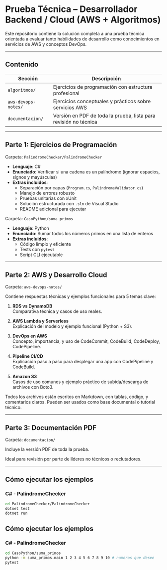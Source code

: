 #  Prueba Técnica – Desarrollador Backend / Cloud (AWS + Algoritmos)

Este repositorio contiene la solución completa a una prueba técnica orientada a evaluar tanto habilidades de desarrollo como conocimientos en servicios de AWS y conceptos DevOps.

---

##  Contenido

| Sección | Descripción |
|--------|-------------|
| `algoritmos/` | Ejercicios de programación con estructura profesional |
| `aws-devops-notes/` | Ejercicios conceptuales y prácticos sobre servicios AWS |
| `documentacion/` | Versión en PDF de toda la prueba, lista para revisión no técnica |

---

##  Parte 1: Ejercicios de Programación

 Carpeta: `PalindromeChecker/PalindromeChecker`

- **Lenguaje**: C#
- **Enunciado**: Verificar si una cadena es un palíndromo (ignorar espacios, signos y mayúsculas)
- **Extras incluidos**:
  - Separación por capas (`Program.cs`, `PalindromeValidator.cs`)
  - Manejo de errores robusto
  - Pruebas unitarias con xUnit
  - Solución estructurada con `.sln` de Visual Studio
  - README adicional para ejecutar

 Carpeta: `CasoPython/suma_primos`

- **Lenguaje**: Python
- **Enunciado**: Sumar todos los números primos en una lista de enteros
- **Extras incluidos**:
  - Código limpio y eficiente
  - Tests con `pytest`
  - Script CLI ejecutable

---

##  Parte 2: AWS y Desarrollo Cloud

 Carpeta: `aws-devops-notes/`

Contiene respuestas técnicas y ejemplos funcionales para 5 temas clave:

1. **RDS vs DynamoDB**  
   Comparativa técnica y casos de uso reales.

2. **AWS Lambda y Serverless**  
   Explicación del modelo y ejemplo funcional (Python + S3).

3. **DevOps en AWS**  
   Concepto, importancia, y uso de CodeCommit, CodeBuild, CodeDeploy, CodePipeline.

4. **Pipeline CI/CD**  
   Explicación paso a paso para desplegar una app con CodePipeline y CodeBuild.

5. **Amazon S3**  
   Casos de uso comunes y ejemplo práctico de subida/descarga de archivos con Boto3.

Todos los archivos están escritos en Markdown, con tablas, código, y comentarios claros. Pueden ser usados como base documental o tutorial técnico.

---

##  Parte 3: Documentación PDF

 Carpeta: `documentacion/`

Incluye la versión PDF de toda la prueba.

Ideal para revisión por parte de líderes no técnicos o reclutadores.

---

##  Cómo ejecutar los ejemplos

###  C# - PalindromeChecker

```bash
cd PalindromeChecker/PalindromeChecker
dotnet test         
dotnet run          
```
##  Cómo ejecutar los ejemplos

###  C# - PalindromeChecker

```bash
cd CasoPython/suma_primos
python -m suma_primos.main 1 2 3 4 5 6 7 8 9 10 # numeros que desee
pytest  
```  